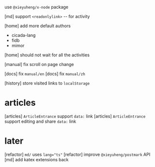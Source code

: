 use `@xieyuheng/x-node` package

[md] support `<readonlylink>` -- for activity

[home] add more default authors

- cicada-lang
- fidb
- mimor

[home] should not wait for all the activities

[manual] fix scroll on page change

[docs] fix `manual/en`
[docs] fix `manual/zh`

[history] store visited links to `localStorage`

# articles

[articles] `ArticleEntrance` support `data:` link
[articles] `ArticleEntrance` support editing and share `data:` link

# later

[refactor] `md/` uses `lang="ts"`
[refactor] improve `@xieyuheng/postmark` API
[md] add katex extensions back
